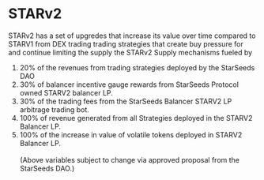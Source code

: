 # STARv2

STARv2 has a set of upgredes that increase its value over time compared to STARV1 from DEX trading trading strategies that create buy pressure for and continue limiting the supply the STARv2 Supply  mechanisms fueled by

1. 20% of the revenues from trading strategies deployed by the StarSeeds DAO
2. 30% of balancer incentive gauge rewards from StarSeeds Protocol owned STARV2 balancer LP.
3. 30% of the trading fees from the StarSeeds Balancer STARV2 LP arbitrage trading bot.
4. 100% of revenue generated from all Strategies deployed in the STARV2 Balancer LP.
5. 100% of the increase in value of volatile tokens deployed in STARV2 Balancer LP. \
   \
   (Above variables subject to change via approved proposal from the StarSeeds DAO.)
